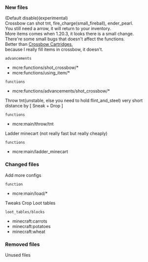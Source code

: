 ### New files

(Default disable)(experimental)  
Crossbow can shot tnt, fire_charge(small_fireball), ender_pearl.  
You still need a arrow, it will return to your inventory.  
More items comes when 1.20.3, it looks there is a small change.  
There're some small bugs that doesn't affect the functions.  
Better than [Crossbow Cartridges](https://modrinth.com/datapack/gm4-crossbow-cartridges),  
because I really fill items in crossbow, it doesn't.

`advancements`

- mcre:functions/shot_crossbow/\*
- mcre:functions/using_item/\*

`functions`

- mcre:functions/advancements/shot_crossbow/\*

Throw tnt(unstable, else you need to hold flint_and_steel) very short distance by [ Sneak + Drop ]

`functions`

- mcre:main/throw/tnt

Ladder minecart (not really fast but really cheaply)

`functions`

- mcre:main/ladder_minecart

### Changed files

Add more configs

`function`

- mcre:main/load/\*

Tweaks Crop Loot tables

`loot_tables/blocks`

- minecraft:carrots
- minecraft:potatoes
- minecraft:wheat

### Removed files

Unused files
